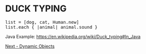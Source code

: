 # DUCK TYPING

<pre>
list = [dog, cat, Human.new]
list.each { |animal| animal.sound }
</pre>

Java Example: https://en.wikipedia.org/wiki/Duck_typing#In_Java

[Next - Dynamic Objects](https://github.com/Ken-Richard/mu-ruby-intro/blob/master/dynamic-objects.md)
